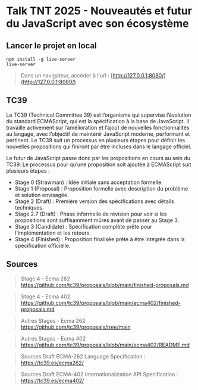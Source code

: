 # Talk TNT 2025 - Nouveautés et futur du JavaScript avec son écosystème

## Lancer le projet en local

```console
npm install -g live-server
live-server
```

> Dans un navigateur, accèder à l'url : [http://127.0.0.1:8080/](http://127.0.0.1:8080/)

## TC39

Le TC39 (Technical Committee 39) est l’organisme qui supervise l’évolution du standard ECMAScript, qui est la spécification à la base de JavaScript. Il travaille activement sur l’amélioration et l’ajout de nouvelles fonctionnalités au langage, avec l’objectif de maintenir JavaScript moderne, performant et pertinent. Le TC39 suit un processus en plusieurs étapes pour définir les nouvelles propositions qui finiront par être incluses dans le langage officiel.

Le futur de JavaScript passe donc par les propositions en cours au sein du TC39.
Le processus pour qu’une proposition soit ajoutée à ECMAScript suit plusieurs étapes :

- Stage 0 (Strawman) : Idée initiale sans acceptation formelle.
- Stage 1 (Proposal) : Proposition formelle avec description du problème et solution envisagée.
- Stage 2 (Draft) : Première version des spécifications avec détails techniques.
- Stage 2.7 (Draft) : Phase informelle de révision pour voir si les propositions sont suffisamment mûres avant de passer au Stage 3.
- Stage 3 (Candidate) : Spécification complète prête pour l'implémentation et les retours.
- Stage 4 (Finished) : Proposition finalisée prête à être intégrée dans la spécification officielle.

## Sources

> Stage 4 - Ecma 262 <https://github.com/tc39/proposals/blob/main/finished-proposals.md>

> Stage 4 - Ecma 402 <https://github.com/tc39/proposals/blob/main/ecma402/finished-proposals.md>

> Autres Stages - Ecma 262 <https://github.com/tc39/proposals/tree/main>

> Autres Stages - Ecma 402 <https://github.com/tc39/proposals/blob/main/ecma402/README.md>

> Sources Draft ECMA-262 Language Specification : <https://tc39.es/ecma262/>

> Sources Draft ECMA-402 Internationalization API Specification : <https://tc39.es/ecma402/>